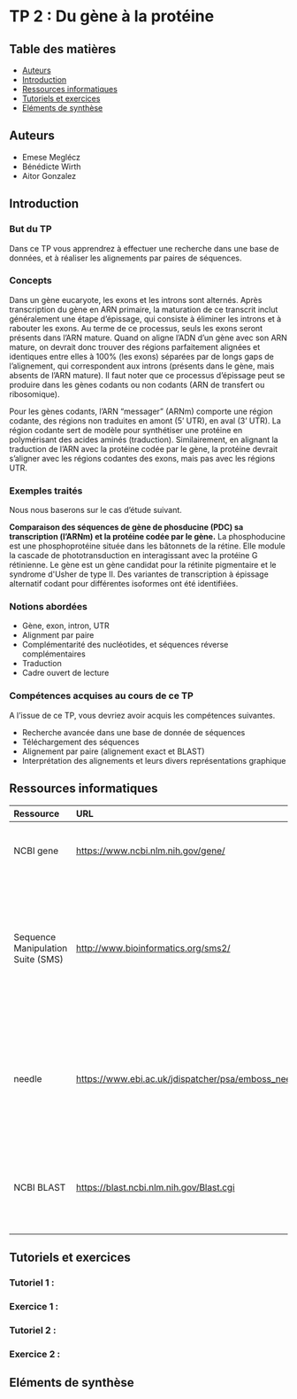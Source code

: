 # TP 2 : Du gène à la protéine

## Table des matières

- [Auteurs](#auteurs)
- [Introduction](#introduction)
- [Ressources informatiques](#ressources-informatiques) 
- [Tutoriels et exercices](#tutoriels-et-exercices) 
- [Eléments de synthèse](#eléments-de-synthèse)


## Auteurs

- Emese Meglécz
- Bénédicte Wirth
- Aitor Gonzalez
  
## Introduction

### But du TP

Dans ce TP vous apprendrez à effectuer une recherche dans une base de données, et à réaliser les alignements par paires de séquences.

### Concepts

Dans un gène eucaryote, les exons et les introns sont alternés. Après transcription du gène en ARN primaire, la maturation de ce transcrit inclut généralement une étape d’épissage, qui consiste à éliminer les introns et à rabouter les exons. Au terme de ce processus, seuls les exons seront présents dans l’ARN mature. Quand on aligne l’ADN d’un gène avec son ARN mature, on devrait donc trouver des régions parfaitement alignées et identiques entre elles à 100% (les exons) séparées par de longs gaps de l’alignement, qui correspondent aux introns (présents dans le gène, mais absents de l’ARN mature). Il faut noter que ce processus d’épissage peut se produire dans les gènes codants ou non codants (ARN de transfert ou ribosomique). 

Pour les gènes codants, l’ARN “messager” (ARNm) comporte une région codante, des régions non traduites en amont (5’ UTR), en aval (3’ UTR). La région codante sert de modèle pour synthétiser une protéine en polymérisant des acides aminés (traduction). Similairement, en alignant la traduction de l’ARN avec la protéine codée par le gène, la protéine devrait s’aligner avec les régions codantes des exons, mais pas avec les régions UTR.


### Exemples traités

Nous nous baserons sur le cas d’étude suivant. 

**Comparaison des séquences de gène de phosducine (PDC) sa transcription (l’ARNm) et la protéine codée par le gène.** La phosphoducine est une phosphoprotéine située dans les  bâtonnets de la rétine. Elle module la cascade de phototransduction en interagissant avec la protéine G rétinienne. Le gène est un gène candidat pour la rétinite pigmentaire et le syndrome d'Usher de type II. Des variantes de transcription à épissage alternatif codant pour différentes isoformes ont été identifiées.


### Notions abordées

- Gène, exon, intron, UTR
- Alignment par paire
- Complémentarité des nucléotides, et séquences réverse complémentaires
- Traduction
- Cadre ouvert de lecture

### Compétences acquises au cours de ce TP

A l’issue de ce TP, vous devriez avoir acquis les compétences suivantes. 

- Recherche avancée dans une base de donnée de séquences
- Téléchargement des séquences
- Alignement par paire (alignement exact et BLAST)
- Interprétation des alignements et leurs divers représentations graphique

## Ressources informatiques

| Ressource | URL | Description |
|:---------------|:-------------------------------------------|:--------------------------------|
| NCBI gene | https://www.ncbi.nlm.nih.gov/gene/ | Base de données des gène hébergée par NCBI |
| Sequence Manipulation Suite (SMS) | http://www.bioinformatics.org/sms2/ |  Large gammes d’outils pour la manipulation des séquences biologiques (traduction, reverse complement, ORFfinder...) |
| needle | https://www.ebi.ac.uk/jdispatcher/psa/emboss_needle  |  Algorithme d’alignement par paire (méthode de Needleman-Wunsch, exacte, produisant des alignements globaux) |
| NCBI BLAST|  https://blast.ncbi.nlm.nih.gov/Blast.cgi  |  Recherche par similarité: comparaison d’une séquence à une base de données  |


## Tutoriels et exercices

### Tutoriel 1 : 


### Exercice 1 : 


### Tutoriel 2 : 


### Exercice 2 : 


## Eléments de synthèse
